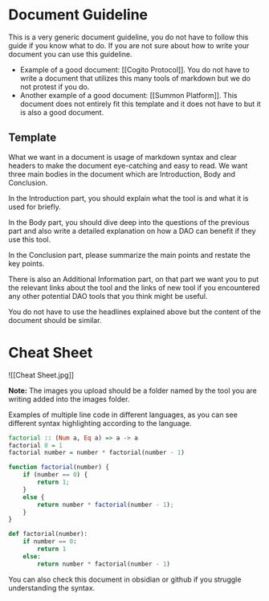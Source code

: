 # Document Guideline

This is a very generic document guideline, you do not have to follow this guide if you know what to do. If you are not sure about how to write your document you can use this guideline.
-  Example of a good document: [[Cogito Protocol]]. You do not have to write a document that utilizes this many tools of markdown but we do not protest if you do.
- Another example of a good document: [[Summon Platform]]. This document does not entirely fit this template and it does not have to but it is also a good document.

## Template

What we want in a document is usage of markdown syntax and clear headers to make the document eye-catching and easy to read. We want three main bodies in the document which are Introduction, Body and Conclusion.

In the Introduction part, you should explain what the tool is and what it is used for briefly.

In the Body part, you should dive deep into the questions of the previous part and also write a detailed explanation on how a DAO can benefit if they use this tool.

In the Conclusion part, please summarize the main points and restate the key points.

There is also an Additional Information part, on that part we want you to put the relevant links about the tool and the links of new tool if you encountered any other potential DAO tools that you think might be useful.

You do not have to use the headlines explained above but the content of the document should be similar.


# Cheat Sheet
![[Cheat Sheet.jpg]]

**Note:** The images you upload should be a folder named by the tool you are writing added into the images folder.

Examples of multiple line code in different languages, as you can see different syntax highlighting according to the language.

```haskell
factorial :: (Num a, Eq a) => a -> a
factorial 0 = 1
factorial number = number * factorial(number - 1)
```

```js
function factorial(number) {
	if (number == 0) {
		return 1;
	}
	else {
		return number * factorial(number - 1);
	}
}
```

```python
def factorial(number):
	if number == 0:
		return 1
	else:
		return number * factorial(number - 1)
```

You can also check this document in obsidian or github if you struggle understanding the syntax.